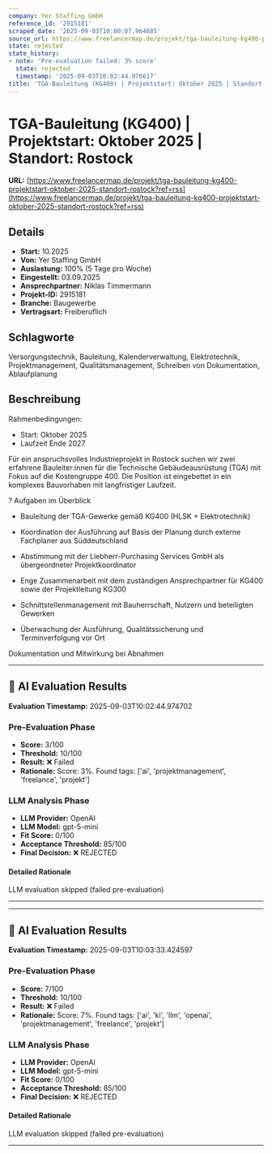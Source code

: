 ```yaml
---
company: Yer Staffing GmbH
reference_id: '2915181'
scraped_date: '2025-09-03T10:00:07.964885'
source_url: https://www.freelancermap.de/projekt/tga-bauleitung-kg400-projektstart-oktober-2025-standort-rostock?ref=rss
state: rejected
state_history:
- note: 'Pre-evaluation failed: 3% score'
  state: rejected
  timestamp: '2025-09-03T10:02:44.976617'
title: 'TGA-Bauleitung (KG400) | Projektstart: Oktober 2025 | Standort: Rostock'
---
```



# TGA-Bauleitung (KG400) | Projektstart: Oktober 2025 | Standort: Rostock
**URL:** [https://www.freelancermap.de/projekt/tga-bauleitung-kg400-projektstart-oktober-2025-standort-rostock?ref=rss](https://www.freelancermap.de/projekt/tga-bauleitung-kg400-projektstart-oktober-2025-standort-rostock?ref=rss)
## Details
- **Start:** 10.2025
- **Von:** Yer Staffing GmbH
- **Auslastung:** 100% (5 Tage pro Woche)
- **Eingestellt:** 03.09.2025
- **Ansprechpartner:** Niklas Timmermann
- **Projekt-ID:** 2915181
- **Branche:** Baugewerbe
- **Vertragsart:** Freiberuflich

## Schlagworte
Versorgungstechnik, Bauleitung, Kalenderverwaltung, Elektrotechnik, Projektmanagement, Qualitätsmanagement, Schreiben von Dokumentation, Ablaufplanung

## Beschreibung
Rahmenbedingungen:

- Start: Oktober 2025
- Laufzeit Ende 2027

Für ein anspruchsvolles Industrieprojekt in Rostock suchen wir zwei erfahrene Bauleiter:innen für die Technische Gebäudeausrüstung (TGA) mit Fokus auf die Kostengruppe 400. Die Position ist eingebettet in ein komplexes Bauvorhaben mit langfristiger Laufzeit.

? Aufgaben im Überblick
- Bauleitung der TGA-Gewerke gemäß KG400 (HLSK + Elektrotechnik)

- Koordination der Ausführung auf Basis der Planung durch externe Fachplaner aus Süddeutschland

- Abstimmung mit der Liebherr-Purchasing Services GmbH als übergeordneter Projektkoordinator

- Enge Zusammenarbeit mit dem zuständigen Ansprechpartner für KG400 sowie der Projektleitung KG300

- Schnittstellenmanagement mit Bauherrschaft, Nutzern und beteiligten Gewerken

- Überwachung der Ausführung, Qualitätssicherung und Terminverfolgung vor Ort

Dokumentation und Mitwirkung bei Abnahmen

---

## 🤖 AI Evaluation Results

**Evaluation Timestamp:** 2025-09-03T10:02:44.974702

### Pre-Evaluation Phase
- **Score:** 3/100
- **Threshold:** 10/100
- **Result:** ❌ Failed
- **Rationale:** Score: 3%. Found tags: ['ai', 'projektmanagement', 'freelance', 'projekt']

### LLM Analysis Phase
- **LLM Provider:** OpenAI
- **LLM Model:** gpt-5-mini
- **Fit Score:** 0/100
- **Acceptance Threshold:** 85/100
- **Final Decision:** ❌ REJECTED

#### Detailed Rationale
LLM evaluation skipped (failed pre-evaluation)

---


---

## 🤖 AI Evaluation Results

**Evaluation Timestamp:** 2025-09-03T10:03:33.424597

### Pre-Evaluation Phase
- **Score:** 7/100
- **Threshold:** 10/100
- **Result:** ❌ Failed
- **Rationale:** Score: 7%. Found tags: ['ai', 'ki', 'llm', 'openai', 'projektmanagement', 'freelance', 'projekt']

### LLM Analysis Phase
- **LLM Provider:** OpenAI
- **LLM Model:** gpt-5-mini
- **Fit Score:** 0/100
- **Acceptance Threshold:** 85/100
- **Final Decision:** ❌ REJECTED

#### Detailed Rationale
LLM evaluation skipped (failed pre-evaluation)

---
